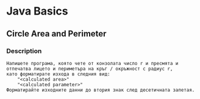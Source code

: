 # Java Basics

## Circle Area and Perimeter

### Description
    Напишете програма, която чете от конзолата число r и пресмята и отпечатва лицето и периметъра на кръг / окръжност с радиус r, 
    като форматирате изхода в следния вид: 
        "<calculated area>" 
        "<calculated parameter>"
    Форматирайте изходните данни до втория знак след десетичната запетая.